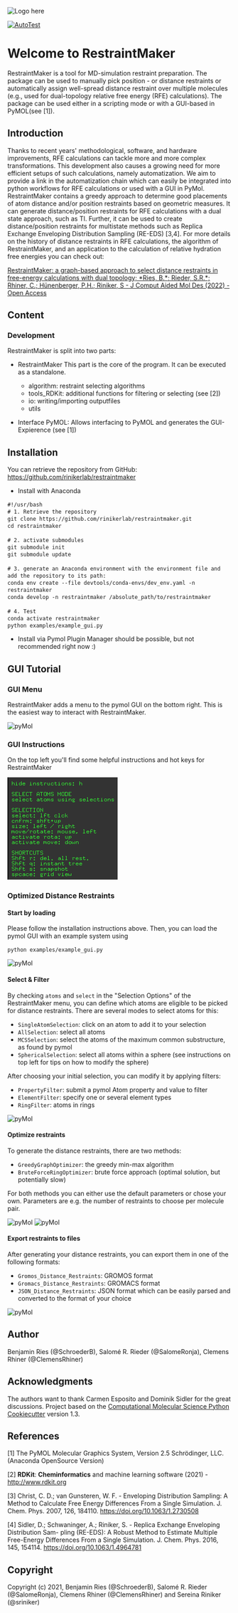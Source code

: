 ![Logo here](.img/RestraintMaker_logo_withBackground.png)

[//]: # (Badges)
[![AutoTest](https://github.com/rinikerlab/restraintmaker/actions/workflows/autoTest.yml/badge.svg)](https://github.com/rinikerlab/restraintmaker/actions/workflows/autoTest.yml)


# Welcome to RestraintMaker

RestraintMaker is a tool for MD-simulation restraint preparation. The package can be used to manually pick position - or distance restraints or automatically assign well-spread distance restraint over multiple molecules (e.g., used for dual-topology relative free energy (RFE) calculations). The package can be used either in a scripting mode or with a GUI-based in PyMOL(see [1]).

## Introduction
Thanks to recent years' methodological, software, and hardware improvements, RFE calculations can tackle more and more complex transformations. This development also causes a growing need for more efficient setups of such calculations, namely automatization. We aim to provide a link in the automatization chain which can easily be integrated into python workflows for RFE calculations or used with a GUI in PyMol. RestraintMaker contains a greedy approach to determine good placements of atom distance and/or position restraints based on geometric measures. It can generate distance/position restraints for RFE calculations with a dual state approach, such as TI. Further, it can be used to create distance/position restraints for multistate methods such as Replica Exchange Enveloping Distribution Sampling (RE-EDS) [3,4].
For more details on the history of distance restraints in RFE calculations, the algorithm of RestraintMaker, and an application to the calculation of relative hydration free energies you can check out: 

[RestraintMaker: a graph-based approach to select distance restraints in free-energy calculations with dual topology; *Ries, B.\*; Rieder, S.R.\*; Rhiner, C.; Hünenberger, P.H.; Riniker, S - J Comput Aided Mol Des (2022) - Open Access](https://doi.org/10.1007/s10822-022-00445-6)



## Content
### Development
RestraintMaker is split into two parts:

* RestraintMaker
   This part is the core of the program. It can be executed as a standalone.
    * algorithm: restraint selecting algorithms
    * tools_RDKit: additional functions for filtering or selecting (see [2])
    * io: writing/importing outputfiles
    * utils
    
* Interface PyMOL:
    Allows interfacing to PyMOL and generates the GUI-Expierence (see [1])
    
## Installation
You can retrieve the repository from GitHub:
https://github.com/rinikerlab/restraintmaker

  * Install with Anaconda

```
#!/usr/bash
# 1. Retrieve the repository
git clone https://github.com/rinikerlab/restraintmaker.git
cd restraintmaker
        
# 2. activate submodules
git submodule init
git submodule update

# 3. generate an Anaconda environment with the environment file and add the repository to its path:       
conda env create --file devtools/conda-envs/dev_env.yaml -n restraintmaker
conda develop -n restraintmaker /absolute_path/to/restraintmaker

# 4. Test    
conda activate restraintmaker
python examples/example_gui.py
```

  * Install via Pymol Plugin Manager 
    should be possible, but not recommended right now :)
    
## GUI Tutorial
### GUI Menu
RestraintMaker adds a menu to the pymol GUI on the bottom right. This is the easiest way to interact with RestraintMaker.

![pyMol](.img/pyMol_Wiz_menu.png)

### GUI Instructions
On the top left you'll find some helpful instructions and hot keys for RestraintMaker

![pyMol](.img/pyMol_Wiz_instructions.png)

### Optimized Distance Restraints
#### Start by loading
Please follow the installation instructions above. Then, you can load the pymol GUI with an example system using

```
python examples/example_gui.py
```

![pyMol](.img/pyMol_Wiz_start.png)

#### Select \& Filter
By checking `atoms` and `select` in the "Selection Options" of the RestraintMaker menu, you can define which atoms are eligible to be picked for distance restraints. There are several modes to select atoms for this:

  * `SingleAtomSelection`: click on an atom to add it to your selection
  * `AllSelection`: select all atoms
  * `MCSSelection`: select the atoms of the maximum common substructure, as found by pymol
  * `SphericalSelection`: select all atoms within a sphere (see instructions on top left for tips on how to modify the sphere)

After choosing your initial selection, you can modify it by applying filters:

  * `PropertyFilter`: submit a pymol Atom property and value to filter
  * `ElementFilter`: specify one or several element types
  * `RingFilter`: atoms in rings
  
![pyMol](.img/pyMol_Wiz_select.png)

#### Optimize restraints

To generate the distance restraints, there are two methods:

  * `GreedyGraphOptimizer`: the greedy min-max algorithm
  * `BruteForceRingOptimizer`: brute force approach (optimal solution, but potentially slow)

For both methods you can either use the default parameters or chose your own. Parameters are e.g. the number of restraints to choose per molecule pair.

![pyMol](.img/pyMol_Wiz_optimize.png)
![pyMol](.img/pyMol_Wiz_optimize_grid.png)

#### Export restraints to files

After generating your distance restraints, you can export them in one of the following formats:

  * `Gromos_Distance_Restraints`: GROMOS format
  * `Gromacs_Distance_Restraints`: GROMACS format
  * `JSON_Distance_Restraints`: JSON format which can be easily parsed and converted to the format of your choice

![pyMol](.img/pyMol_Wiz_export.png)

## Author
Benjamin Ries (@SchroederB), Salomé R. Rieder (@SalomeRonja), Clemens Rhiner (@ClemensRhiner)
    
## Acknowledgments
The authors want to thank Carmen Esposito and Dominik Sidler for the great discussions.
Project based on the 
[Computational Molecular Science Python Cookiecutter](https://github.com/molssi/cookiecutter-cms) version 1.3.

## References
[1] The PyMOL Molecular Graphics System, Version 2.5 Schrödinger, LLC.  (Anaconda OpenSource Version)

[2] **RDKit**: **Cheminformatics** and machine learning software (2021) - http://www.rdkit.org

[3] Christ, C. D.; van Gunsteren, W. F. - Enveloping Distribution Sampling: A Method to
Calculate Free Energy Differences From a Single Simulation. J. Chem. Phys. 2007,
126, 184110. https://doi.org/10.1063/1.2730508

[4] Sidler, D.; Schwaninger, A.; Riniker, S. - Replica Exchange Enveloping Distribution Sam-
pling (RE-EDS): A Robust Method to Estimate Multiple Free-Energy Differences From
a Single Simulation. J. Chem. Phys. 2016, 145, 154114. https://doi.org/10.1063/1.4964781

## Copyright
Copyright (c) 2021, Benjamin Ries (@SchroederB), Salomé R. Rieder (@SalomeRonja), Clemens Rhiner (@ClemensRhiner) and Sereina Riniker (@sriniker)

